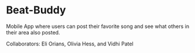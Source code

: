 # Beat-Buddy
Mobile App where users can post their favorite song and see what others in their area also posted. 

Collaborators: Eli Orians, Olivia Hess, and Vidhi Patel
